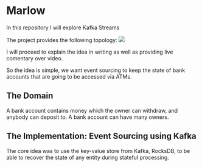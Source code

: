 # Marlow
In this repository I will explore Kafka Streams

The project provides the following topology:
![](https://user-images.githubusercontent.com/9152392/148232597-a5db9890-3f19-4a13-b51a-db8ebe20b3c2.png)

I will proceed to explain the idea in writing as well as providing live comentary over video.

So the idea is simple, we want event sourcing to keep the state of bank accounts that are going to be accessed via ATMs.

## The Domain
A bank account contains money which the owner can withdraw, and anybody can deposit to.
A bank account can have many owners.

## The Implementation: Event Sourcing using Kafka
The core idea was to use the key-value store from Kafka, RocksDB, to be able to recover the state of any entity during stateful processing.
